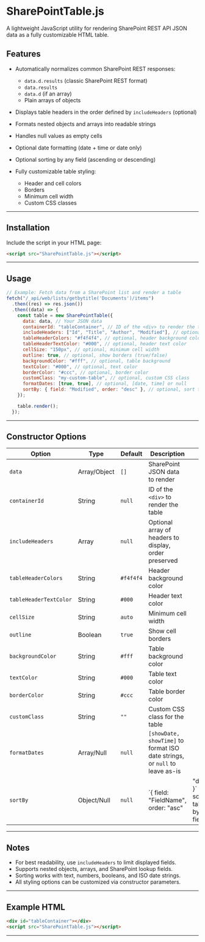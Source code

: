 # SharePointTable.js

A lightweight JavaScript utility for rendering SharePoint REST API JSON data as a fully customizable HTML table.

## Features

- Automatically normalizes common SharePoint REST responses:

  - `data.d.results` (classic SharePoint REST format)
  - `data.results`
  - `data.d` (if an array)
  - Plain arrays of objects

- Displays table headers in the order defined by `includeHeaders` (optional)
- Formats nested objects and arrays into readable strings
- Handles null values as empty cells
- Optional date formatting (date + time or date only)
- Optional sorting by any field (ascending or descending)
- Fully customizable table styling:

  - Header and cell colors
  - Borders
  - Minimum cell width
  - Custom CSS classes

---

## Installation

Include the script in your HTML page:

```html
<script src="SharePointTable.js"></script>
```

---

## Usage

```javascript
// Example: Fetch data from a SharePoint list and render a table
fetch("/_api/web/lists/getbytitle('Documents')/items")
  .then((res) => res.json())
  .then((data) => {
    const table = new SharePointTable({
      data: data, // Your JSON data
      containerId: "tableContainer", // ID of the <div> to render the table
      includeHeaders: ["Id", "Title", "Author", "Modified"], // optional, specify header order
      tableHeaderColors: "#f4f4f4", // optional, header background color
      tableHeaderTextColor: "#000", // optional, header text color
      cellSize: "150px", // optional, minimum cell width
      outline: true, // optional, show borders (true/false)
      backgroundColor: "#fff", // optional, table background
      textColor: "#000", // optional, text color
      borderColor: "#ccc", // optional, border color
      customClass: "my-custom-table", // optional, custom CSS class
      formatDates: [true, true], // optional, [date, time] or null
      sortBy: { field: "Modified", order: "desc" }, // optional, sort table by a field
    });

    table.render();
  });
```

---

## Constructor Options

| Option                 | Type         | Default   | Description                                                                 |                                   |
| ---------------------- | ------------ | --------- | --------------------------------------------------------------------------- | --------------------------------- |
| `data`                 | Array/Object | `[]`      | SharePoint JSON data to render                                              |                                   |
| `containerId`          | String       | `null`    | ID of the `<div>` to render the table                                       |                                   |
| `includeHeaders`       | Array        | `null`    | Optional array of headers to display, order preserved                       |                                   |
| `tableHeaderColors`    | String       | `#f4f4f4` | Header background color                                                     |                                   |
| `tableHeaderTextColor` | String       | `#000`    | Header text color                                                           |                                   |
| `cellSize`             | String       | `auto`    | Minimum cell width                                                          |                                   |
| `outline`              | Boolean      | `true`    | Show cell borders                                                           |                                   |
| `backgroundColor`      | String       | `#fff`    | Table background color                                                      |                                   |
| `textColor`            | String       | `#000`    | Table text color                                                            |                                   |
| `borderColor`          | String       | `#ccc`    | Table border color                                                          |                                   |
| `customClass`          | String       | `""`      | Custom CSS class for the table                                              |                                   |
| `formatDates`          | Array/Null   | `null`    | `[showDate, showTime]` to format ISO date strings, or `null` to leave as-is |                                   |
| `sortBy`               | Object/Null  | `null`    | \`{ field: "FieldName", order: "asc"                                        | "desc" }\` to sort table by field |

---

## Notes

- For best readability, use `includeHeaders` to limit displayed fields.
- Supports nested objects, arrays, and SharePoint lookup fields.
- Sorting works with text, numbers, booleans, and ISO date strings.
- All styling options can be customized via constructor parameters.

---

## Example HTML

```html
<div id="tableContainer"></div>
<script src="SharePointTable.js"></script>
```

---

